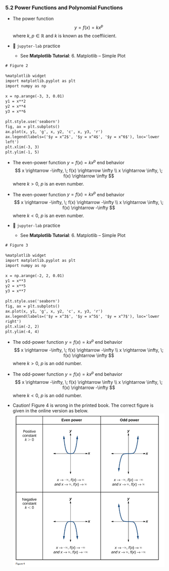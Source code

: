 ### 5.2 Power Functions and Polynomial Functions

- The power function
$$ y = f(x) = k x^{p} $$
where $k, p \in \mathbb{R}$ and $k$ is known as the coeffiicient. 


- 🎯 `jupyter-lab` practice
    - See **Matplotlib Tutorial**: 6. Matplotlib – Simple Plot


```
# Figure 2

%matplotlib widget
import matplotlib.pyplot as plt
import numpy as np

x = np.arange(-3, 3, 0.01)
y1 = x**2
y2 = x**4
y3 = x**6

plt.style.use('seaborn')
fig, ax = plt.subplots()
ax.plot(x, y1, 'g', x, y2, 'c', x, y3, 'r')
ax.legend(labels=('$y = x^2$', '$y = x^4$', '$y = x^6$'), loc='lower left')
plt.xlim(-3, 3)
plt.ylim(-1, 5)
```


- The even-power function $y = f(x) = kx^p$ end behavior
$$ x \rightarrow -\infty, \; f(x) \rightarrow \infty \\ x \rightarrow \infty, \; f(x) \rightarrow \infty  $$
where $k > 0$, $p$ is an even number.

- The even-power function $y = f(x) = kx^p$ end behavior
$$ x \rightarrow -\infty, \; f(x) \rightarrow -\infty \\ x \rightarrow \infty, \; f(x) \rightarrow -\infty  $$
where $k < 0$, $p$ is an even number.


- 🎯 `jupyter-lab` practice
    - See **Matplotlib Tutorial**: 6. Matplotlib – Simple Plot


```
# Figure 3

%matplotlib widget
import matplotlib.pyplot as plt
import numpy as np

x = np.arange(-2, 2, 0.01)
y1 = x**3
y2 = x**5
y3 = x**7

plt.style.use('seaborn')
fig, ax = plt.subplots()
ax.plot(x, y1, 'g', x, y2, 'c', x, y3, 'r')
ax.legend(labels=('$y = x^3$', '$y = x^5$', '$y = x^7$'), loc='lower right')
plt.xlim(-2, 2)
plt.ylim(-4, 4)
```


- The odd-power function $y = f(x) = kx^p$ end behavior
$$ x \rightarrow -\infty, \; f(x) \rightarrow -\infty \\ x \rightarrow \infty, \; f(x) \rightarrow \infty  $$
where $k > 0$, $p$ is an odd number.

- The odd-power function $y = f(x) = kx^p$ end behavior
$$ x \rightarrow -\infty, \; f(x) \rightarrow \infty \\ x \rightarrow \infty, \; f(x) \rightarrow -\infty  $$
where $k < 0$, $p$ is an odd number.

- Caution! Figure 4 is wrong in the printed book.
The correct figure is given in the online version as below.
![Figure 4](./ch05-02-fig4.png)